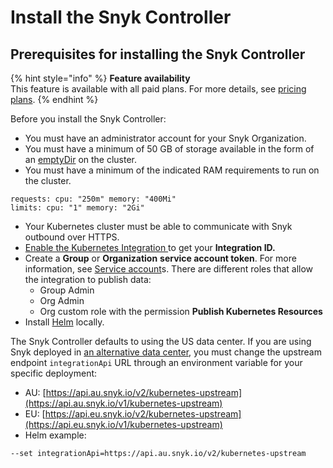 # Install the Snyk Controller

## Prerequisites for installing the Snyk Controller

{% hint style="info" %}
**Feature availability**\
This feature is available with all paid plans. For more details, see [pricing plans](https://snyk.io/plans/).
{% endhint %}

Before you install the Snyk Controller:

* You must have an administrator account for your Snyk Organization.
* You must have a minimum of 50 GB of storage available in the form of an [emptyDir](https://kubernetes.io/docs/concepts/storage/volumes/#emptydir) on the cluster.
* You must have a minimum of the indicated RAM requirements to run on the cluster.

```
requests: cpu: "250m" memory: "400Mi"
limits: cpu: "1" memory: "2Gi"
```

* Your Kubernetes cluster must be able to communicate with Snyk outbound over HTTPS.
* [Enable the Kubernetes Integration ](../../../../scan-containers/kubernetes-workload-and-image-scanning/kubernetes-integration-overview/viewing-your-kubernetes-integration-settings.md)to get your **Integration ID.**
* Create a **Group** or **Organization** **service account token**. For more information, see [Service account](../../../../enterprise-setup/service-accounts.md)s. There are different roles that allow the integration to publish data:
  * Group Admin
  * Org Admin
  * Org custom role with the permission **Publish Kubernetes Resources**
* Install [Helm](https://helm.sh/docs/intro/install/) locally.

The Snyk Controller defaults to using the US data center. If you are using Snyk deployed in [an alternative data center](../../../../more-info/data-residency-at-snyk.md), you must change the upstream endpoint `integrationApi` URL through an environment variable for your specific deployment:

* AU: [https://api.au.snyk.io/v2/kubernetes-upstream](https://api.au.snyk.io/v1/kubernetes-upstream)
* EU: [https://api.eu.snyk.io/v2/kubernetes-upstream](https://api.eu.snyk.io/v1/kubernetes-upstream)
* Helm example:

```
--set integrationApi=https://api.au.snyk.io/v2/kubernetes-upstream
```
